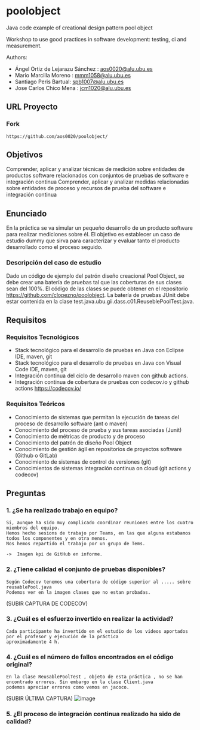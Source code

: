 poolobject
==========


Java code example of creational design pattern pool object

Workshop to use good practices in software development: testing, ci and measurement.

Authors:
- Ángel Ortiz de Lejarazu Sánchez : aos0020@alu.ubu.es
- Mario Marcilla Moreno : mmm1058@alu.ubu.es
- Santiago Peris Bartual: spb1007@alu.ubu.es
- Jose Carlos Chico Mena : jcm1020@alu.ubu.es

## URL Proyecto
### Fork
	https://github.com/aos0020/poolobject/
 
## Objetivos
Comprender, aplicar y analizar técnicas de medición sobre entidades de productos software relacionados con conjuntos de pruebas de software e integración continua
Comprender, aplicar y analizar medidas relacionadas sobre entidades de proceso y recursos de prueba del software e integración continua

## Enunciado
En la práctica se va simular un pequeño desarrollo de un producto software para realizar mediciones sobre él. 
El objetivo es establecer un caso de estudio dummy que sirva para caracterizar y evaluar tanto el producto desarrollado como el proceso seguido.

### Descripción del caso de estudio
Dado un código de ejemplo del patrón diseño creacional Pool Object, se debe crear una batería de pruebas tal que las coberturas de sus clases sean del 100%. 
El código de las clases se puede obtener en el repositorio https://github.com/clopezno/poolobject. La batería de pruebas JUnit debe estar contenida en la clase 
test.java.ubu.gii.dass.c01.ReuseblePoolTest.java.

## Requisitos

### Requisitos Tecnológicos
- Stack tecnológico para el desarrollo de pruebas en Java con Eclipse IDE, maven, git
- Stack tecnológico para el desarrollo de pruebas en Java con Visual Code IDE, maven, git
- Integración continua del ciclo de desarrollo maven con github actions.
- Integración continua de cobertura de pruebas con codecov.io y github actions https://codecov.io/

### Requisitos Teóricos
- Conocimiento de sistemas que permitan la ejecución de tareas del proceso de desarrollo software (ant o maven)
- Conocimiento del proceso de prueba y sus tareas asociadas (Junit)
- Conocimiento de métricas de producto y de proceso
- Conocimiento del patrón de diseño Pool Object
- Conocimiento de gestión ágil en repositorios de proyectos software (Github o GitLab)
- Conocimiento de sistemas de control de versiones (git)
- Conocimientos de sistemas integración continua on cloud (git actions y codecov)


## Preguntas

### 1. ¿Se ha realizado trabajo en equipo?
	Si, aunque ha sido muy complicado coordinar reuniones entre los cuatro miembros del equipo. 
	Hemos hecho sesions de trabajo por Teams, en las que alguna estabamos todos los componentes y en otra menos. 
	Nos hemos repartido el trabajo por un grupo de Tems.
	
	->	Imagen kpi de GitHub en informe.
	
	

### 2. ¿Tiene calidad el conjunto de pruebas disponibles?
	Según Codecov tenemos una cobertura de código superior al ..... sobre reusablePool.java
	Podemos ver en la imagen clases que no estan probadas.

 (SUBIR CAPTURA DE CODECOV)
	

### 3. ¿Cuál es el esfuerzo invertido en realizar la actividad?
	Cada participante ha invertido en el estudio de los videos aportados por el profesor y ejecución de la práctica 
	aproximadamente 4 h.
	

### 4. ¿Cuál es el número de fallos encontrados en el código original?

	En la clase ReusablePoolTest , objeto de esta práctica , no se han encontrado errores. Sin embargo en la clase Client.java 
	podemos apreciar errores como vemos en jacoco.
 
(SUBIR ÚLTIMA CAPTURA)
 ![image](https://github.com/user-attachments/assets/16b527e6-c42d-490d-9061-566aa941534e)


### 5. ¿El proceso de integración continua realizado ha sido de calidad?

